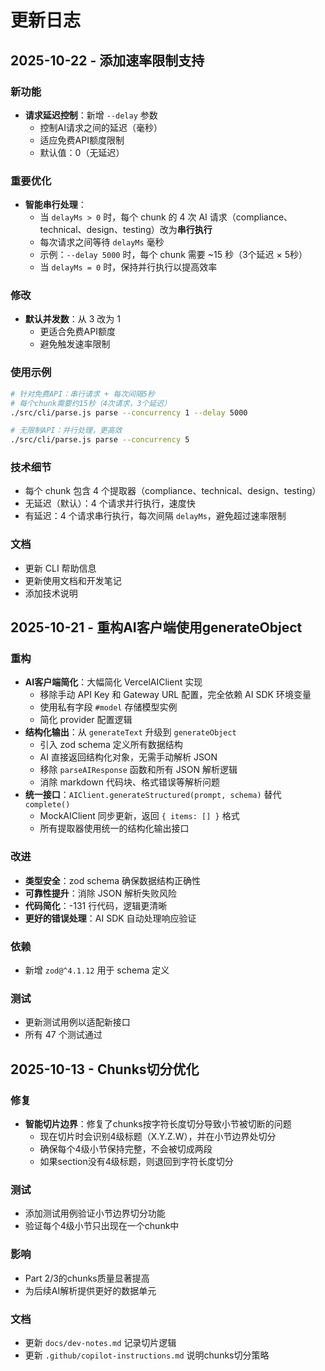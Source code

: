 # 更新日志

## 2025-10-22 - 添加速率限制支持

### 新功能
- **请求延迟控制**：新增 `--delay` 参数
  - 控制AI请求之间的延迟（毫秒）
  - 适应免费API额度限制
  - 默认值：0（无延迟）
  
### 重要优化
- **智能串行处理**：
  - 当 `delayMs > 0` 时，每个 chunk 的 4 次 AI 请求（compliance、technical、design、testing）改为**串行执行**
  - 每次请求之间等待 `delayMs` 毫秒
  - 示例：`--delay 5000` 时，每个 chunk 需要 ~15 秒（3个延迟 × 5秒）
  - 当 `delayMs = 0` 时，保持并行执行以提高效率
  
### 修改
- **默认并发数**：从 3 改为 1
  - 更适合免费API额度
  - 避免触发速率限制
  
### 使用示例
```bash
# 针对免费API：串行请求 + 每次间隔5秒
# 每个chunk需要约15秒（4次请求，3个延迟）
./src/cli/parse.js parse --concurrency 1 --delay 5000

# 无限制API：并行处理，更高效
./src/cli/parse.js parse --concurrency 5
```

### 技术细节
- 每个 chunk 包含 4 个提取器（compliance、technical、design、testing）
- 无延迟（默认）：4 个请求并行执行，速度快
- 有延迟：4 个请求串行执行，每次间隔 `delayMs`，避免超过速率限制

### 文档
- 更新 CLI 帮助信息
- 更新使用文档和开发笔记
- 添加技术说明

## 2025-10-21 - 重构AI客户端使用generateObject

### 重构
- **AI客户端简化**：大幅简化 VercelAIClient 实现
  - 移除手动 API Key 和 Gateway URL 配置，完全依赖 AI SDK 环境变量
  - 使用私有字段 `#model` 存储模型实例
  - 简化 provider 配置逻辑
- **结构化输出**：从 `generateText` 升级到 `generateObject`
  - 引入 zod schema 定义所有数据结构
  - AI 直接返回结构化对象，无需手动解析 JSON
  - 移除 `parseAIResponse` 函数和所有 JSON 解析逻辑
  - 消除 markdown 代码块、格式错误等解析问题
- **统一接口**：`AIClient.generateStructured(prompt, schema)` 替代 `complete()`
  - MockAIClient 同步更新，返回 `{ items: [] }` 格式
  - 所有提取器使用统一的结构化输出接口

### 改进
- **类型安全**：zod schema 确保数据结构正确性
- **可靠性提升**：消除 JSON 解析失败风险
- **代码简化**：-131 行代码，逻辑更清晰
- **更好的错误处理**：AI SDK 自动处理响应验证

### 依赖
- 新增 `zod@^4.1.12` 用于 schema 定义

### 测试
- 更新测试用例以适配新接口
- 所有 47 个测试通过

## 2025-10-13 - Chunks切分优化

### 修复
- **智能切片边界**：修复了chunks按字符长度切分导致小节被切断的问题
  - 现在切片时会识别4级标题（X.Y.Z.W），并在小节边界处切分
  - 确保每个4级小节保持完整，不会被切成两段
  - 如果section没有4级标题，则退回到字符长度切分

### 测试
- 添加测试用例验证小节边界切分功能
- 验证每个4级小节只出现在一个chunk中

### 影响
- Part 2/3的chunks质量显著提高
- 为后续AI解析提供更好的数据单元

### 文档
- 更新 `docs/dev-notes.md` 记录切片逻辑
- 更新 `.github/copilot-instructions.md` 说明chunks切分策略

